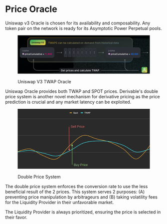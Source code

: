 # Price Oracle

Uniswap v3 Oracle is chosen for its availability and composability. Any token pair on the network is ready for its Asymptotic Power Perpetual pools.

<figure><img src="../.gitbook/assets/image (45).png" alt=""><figcaption><p>Uniswap V3 TWAP Oracle</p></figcaption></figure>

Uniswap Oracle provides both TWAP and SPOT prices. Derivable's double price system is another novel mechanism for derivative pricing as the price prediction is crucial and any market latency can be exploited.

<figure><img src="../.gitbook/assets/image (1) (1) (1) (1) (1) (1).png" alt=""><figcaption><p>Double Price System</p></figcaption></figure>

The double price system enforces the conversion rate to use the less beneficial result of the 2 prices. This system serves 2 purposes: (A) preventing price manipulation by arbitrageurs and (B) taking volatility fees for the Liquidity Provider in their unfavorable market.

The Liquidity Provider is always prioritized, ensuring the price is selected in their favor.
